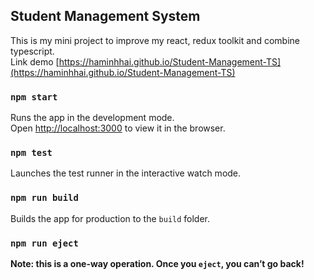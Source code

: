 ## Student Management System
This is my mini project to improve my react, redux toolkit and combine typescript.<br/>
Link demo [https://haminhhai.github.io/Student-Management-TS](https://haminhhai.github.io/Student-Management-TS)
### `npm start`

Runs the app in the development mode.<br />
Open [http://localhost:3000](http://localhost:3000) to view it in the browser.

### `npm test`

Launches the test runner in the interactive watch mode.<br />

### `npm run build`

Builds the app for production to the `build` folder.<br />
### `npm run eject`

**Note: this is a one-way operation. Once you `eject`, you can’t go back!**

